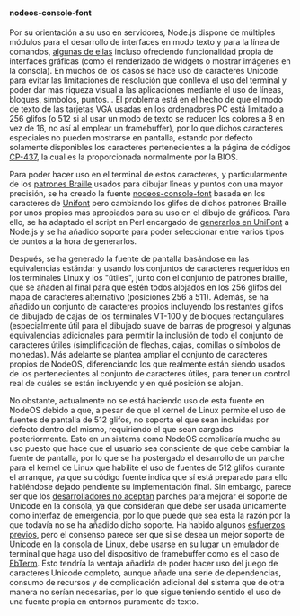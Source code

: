 #### nodeos-console-font

Por su orientación a su uso en servidores, Node.js dispone de múltiples módulos
para el desarrollo de interfaces en modo texto y para la línea de comandos,
[algunas de ellas](https://github.com/yaronn/blessed-contrib) incluso ofreciendo
funcionalidad propia de interfaces gráficas (como el renderizado de widgets o
mostrar imágenes en la consola). En muchos de los casos se hace uso de
caracteres Unicode para evitar las limitaciones de resolución que conlleva el
uso del terminal y poder dar más riqueza visual a las aplicaciones mediante el
uso de líneas, bloques, símbolos, puntos... El problema está en el hecho de que
el modo de texto de las tarjetas VGA usadas en los ordenadores PC está limitado
a 256 glifos (o 512 si al usar un modo de texto se reducen los colores a 8 en
vez de 16, no así al emplear un framebuffer), por lo que dichos caracteres
especiales no pueden mostrarse en pantalla, estando por defecto solamente
disponibles los caracteres pertenecientes a la página de códigos
[CP-437](https://es.wikipedia.org/wiki/Página_de_códigos_437), la cual es la
proporcionada normalmente por la BIOS.

Para poder hacer uso en el terminal de estos caracteres, y particularmente de
los [patrones Braille](http://en.wikipedia.org/wiki/Braille_Patterns) usados
para dibujar líneas y puntos con una mayor precisión, se ha creado la fuente
[nodeos-console-font](https://github.com/NodeOS/nodeos-console-font) basada en
los caracteres de [Unifont](http://unifoundry.com/unifont.html) pero cambiando
los glifos de dichos patrones Braille por unos propios más apropiados para su
uso en el dibujo de gráficos. Para ello, se ha adaptado el script en Perl
encargado de [generarlos en UniFont](http://czyborra.com/unifont/braille.pl) a
Node.js y se ha añadido soporte para poder seleccionar entre varios tipos de
puntos a la hora de generarlos.

Después, se ha generado la fuente de pantalla basándose en las equivalencias
estándar y usando los conjuntos de caracteres requeridos en los terminales Linux
y los "útiles", junto con el conjunto de patrones braille, que se añaden al
final para que estén todos alojados en los 256 glifos del mapa de caracteres
alternativo (posiciones 256 a 511). Además, se ha añadido un conjunto de
caracteres propios incluyendo los restantes glifos de dibujado de cajas de los
terminales VT-100 y de bloques rectangulares (especialmente útil para el
dibujado suave de barras de progreso) y algunas equivalencias adicionales para
permitir la inclusión de todo el conjunto de caracteres útiles (simplificación
de flechas, cajas, comillas o símbolos de monedas). Más adelante se plantea
ampliar el conjunto de caracteres propios de NodeOS, diferenciando los que
realmente están siendo usados de los pertenecientes al conjunto de caracteres
útiles, para tener un control real de cuáles se están incluyendo y en qué
posición se alojan.

No obstante, actualmente no se está haciendo uso de esta fuente en NodeOS debido
a que, a pesar de que el kernel de Linux permite el uso de fuentes de pantalla
de 512 glifos, no soporta el que sean incluidas por defecto dentro del mismo,
requiriendo el que sean cargadas posteriormente. Esto en un sistema como NodeOS
complicaría mucho su uso puesto que hace que el usuario sea consciente de que
debe cambiar la fuente de pantalla, por lo que se ha postergado el desarrollo de
un parche para el kernel de Linux que habilite el uso de fuentes de 512 glifos
durante el arranque, ya que su código fuente indica que sí está preparado para
ello habiéndose dejado pendiente su implementación final. Sin embargo, parece
ser que los [desarrolladores no aceptan](http://askubuntu.com/a/23614) parches
para mejorar el soporte de Unicode en la consola, ya que consideran que debe ser
usada únicamente como interfaz de emergencia, por lo que puede que sea esta la
razón por la que todavía no se ha añadido dicho soporte. Ha habido algunos
[esfuerzos previos](http://www.spinics.net/lists/linux-console/msg00030.html),
pero el consenso parece ser que si se desea un mejor soporte de Unicode en la
consola de Linux, debe usarse en su lugar un emulador de terminal que haga uso
del dispositivo de framebuffer como es el caso de
[FbTerm](https://code.google.com/archive/p/fbterm). Esto tendría la ventaja
añadida de poder hacer uso del juego de caracteres Unicode completo, aunque
añade una serie de dependencias, consumo de recursos y de complicación adicional
del sistema que de otra manera no serían necesarias, por lo que sigue teniendo
sentido el uso de una fuente propia en entornos puramente de texto.
